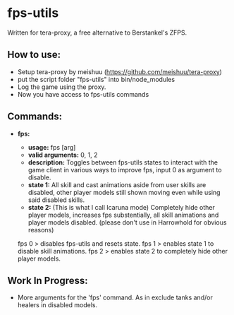 # fps-utils

  Written for tera-proxy, a free alternative to Berstankel's ZFPS.

## How to use:
* Setup tera-proxy by meishuu (https://github.com/meishuu/tera-proxy)
* put the script folder "fps-utils" into bin/node_modules
* Log the game using the proxy.
* Now you have access to fps-utils commands

## Commands:
* **fps:**
    * **usage:** fps [arg]
    * **valid arguments:** 0, 1, 2
    * **description:** Toggles between fps-utils states to interact with the game client in various ways to improve fps, input 0 as argument to disable.
    * **state 1:** All skill and cast animations aside from user skills are disabled, other player models still shown moving even while using said disabled skills.
    * **state 2:** (This is what I call Icaruna mode) Completely hide other player models, increases fps substentially, all skill animations and player models disabled. (please don't use in Harrowhold for obvious reasons)


    fps 0 > disables fps-utils and resets state.
    fps 1 > enables state 1 to disable skill animations.
    fps 2 > enables state 2 to completely hide other player models.

## Work In Progress:
* More arguments for the 'fps' command. As in exclude tanks and/or healers in disabled models.
